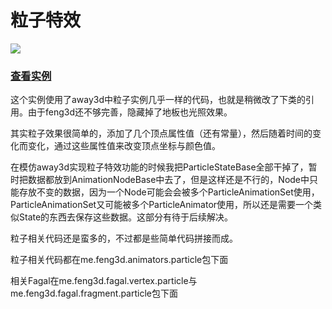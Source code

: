 # 粒子特效

![](http://www.feng3d.me/wordpress/wp-content/uploads/2015/02/20150206235533.jpg)

### [查看实例](http://www.feng3d.me/feng3dDemo/Basic_Fire.html)

这个实例使用了away3d中粒子实例几乎一样的代码，也就是稍微改了下类的引用。由于feng3d还不够完善，隐藏掉了地板也光照效果。

其实粒子效果很简单的，添加了几个顶点属性值（还有常量），然后随着时间的变化而变化，通过这些属性值来改变顶点坐标与颜色值。

在模仿away3d实现粒子特效功能的时候我把ParticleStateBase全部干掉了，暂时把数据都放到AnimationNodeBase中去了，但是这样还是不行的，Node中只能存放不变的数据，因为一个Node可能会会被多个ParticleAnimationSet使用，ParticleAnimationSet又可能被多个ParticleAnimator使用，所以还是需要一个类似State的东西去保存这些数据。这部分有待于后续解决。

粒子相关代码还是蛮多的，不过都是些简单代码拼接而成。

粒子相关代码都在me.feng3d.animators.particle包下面

相关Fagal在me.feng3d.fagal.vertex.particle与me.feng3d.fagal.fragment.particle包下面